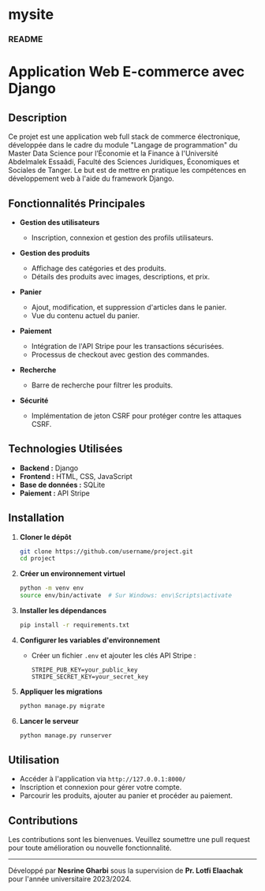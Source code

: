 # mysite
 
### README

# Application Web E-commerce avec Django

## Description

Ce projet est une application web full stack de commerce électronique, développée dans le cadre du module "Langage de programmation" du Master Data Science pour l’Économie et la Finance à l'Université Abdelmalek Essaâdi, Faculté des Sciences Juridiques, Économiques et Sociales de Tanger. Le but est de mettre en pratique les compétences en développement web à l'aide du framework Django.

## Fonctionnalités Principales

- **Gestion des utilisateurs**
  - Inscription, connexion et gestion des profils utilisateurs.
  
- **Gestion des produits**
  - Affichage des catégories et des produits.
  - Détails des produits avec images, descriptions, et prix.

- **Panier**
  - Ajout, modification, et suppression d'articles dans le panier.
  - Vue du contenu actuel du panier.

- **Paiement**
  - Intégration de l'API Stripe pour les transactions sécurisées.
  - Processus de checkout avec gestion des commandes.

- **Recherche**
  - Barre de recherche pour filtrer les produits.

- **Sécurité**
  - Implémentation de jeton CSRF pour protéger contre les attaques CSRF.

## Technologies Utilisées

- **Backend :** Django
- **Frontend :** HTML, CSS, JavaScript
- **Base de données :** SQLite
- **Paiement :** API Stripe

## Installation

1. **Cloner le dépôt**
   ```sh
   git clone https://github.com/username/project.git
   cd project
   ```

2. **Créer un environnement virtuel**
   ```sh
   python -m venv env
   source env/bin/activate  # Sur Windows: env\Scripts\activate
   ```

3. **Installer les dépendances**
   ```sh
   pip install -r requirements.txt
   ```

4. **Configurer les variables d'environnement**
   - Créer un fichier `.env` et ajouter les clés API Stripe :
     ```env
     STRIPE_PUB_KEY=your_public_key
     STRIPE_SECRET_KEY=your_secret_key
     ```

5. **Appliquer les migrations**
   ```sh
   python manage.py migrate
   ```

6. **Lancer le serveur**
   ```sh
   python manage.py runserver
   ```

## Utilisation

- Accéder à l'application via `http://127.0.0.1:8000/`
- Inscription et connexion pour gérer votre compte.
- Parcourir les produits, ajouter au panier et procéder au paiement.

## Contributions

Les contributions sont les bienvenues. Veuillez soumettre une pull request pour toute amélioration ou nouvelle fonctionnalité.


---

Développé par **Nesrine Gharbi** sous la supervision de **Pr. Lotfi Elaachak** pour l'année universitaire 2023/2024.
